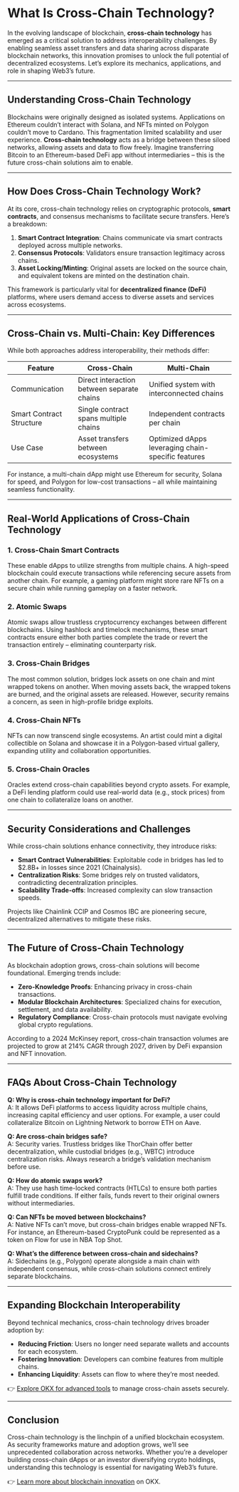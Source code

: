 # What Is Cross-Chain Technology?

In the evolving landscape of blockchain, **cross-chain technology** has emerged as a critical solution to address interoperability challenges. By enabling seamless asset transfers and data sharing across disparate blockchain networks, this innovation promises to unlock the full potential of decentralized ecosystems. Let’s explore its mechanics, applications, and role in shaping Web3’s future.

---

## Understanding Cross-Chain Technology

Blockchains were originally designed as isolated systems. Applications on Ethereum couldn’t interact with Solana, and NFTs minted on Polygon couldn’t move to Cardano. This fragmentation limited scalability and user experience. **Cross-chain technology** acts as a bridge between these siloed networks, allowing assets and data to flow freely. Imagine transferring Bitcoin to an Ethereum-based DeFi app without intermediaries – this is the future cross-chain solutions aim to enable.

---

## How Does Cross-Chain Technology Work?

At its core, cross-chain technology relies on cryptographic protocols, **smart contracts**, and consensus mechanisms to facilitate secure transfers. Here’s a breakdown:

1. **Smart Contract Integration**: Chains communicate via smart contracts deployed across multiple networks.
2. **Consensus Protocols**: Validators ensure transaction legitimacy across chains.
3. **Asset Locking/Minting**: Original assets are locked on the source chain, and equivalent tokens are minted on the destination chain.

This framework is particularly vital for **decentralized finance (DeFi)** platforms, where users demand access to diverse assets and services across ecosystems.

---

## Cross-Chain vs. Multi-Chain: Key Differences

While both approaches address interoperability, their methods differ:

| **Feature**            | **Cross-Chain**                          | **Multi-Chain**                          |
|-------------------------|------------------------------------------|------------------------------------------|
| Communication           | Direct interaction between separate chains | Unified system with interconnected chains |
| Smart Contract Structure| Single contract spans multiple chains      | Independent contracts per chain          |
| Use Case                | Asset transfers between ecosystems         | Optimized dApps leveraging chain-specific features |

For instance, a multi-chain dApp might use Ethereum for security, Solana for speed, and Polygon for low-cost transactions – all while maintaining seamless functionality.

---

## Real-World Applications of Cross-Chain Technology

### 1. **Cross-Chain Smart Contracts**
These enable dApps to utilize strengths from multiple chains. A high-speed blockchain could execute transactions while referencing secure assets from another chain. For example, a gaming platform might store rare NFTs on a secure chain while running gameplay on a faster network.

### 2. **Atomic Swaps**
Atomic swaps allow trustless cryptocurrency exchanges between different blockchains. Using hashlock and timelock mechanisms, these smart contracts ensure either both parties complete the trade or revert the transaction entirely – eliminating counterparty risk.

### 3. **Cross-Chain Bridges**
The most common solution, bridges lock assets on one chain and mint wrapped tokens on another. When moving assets back, the wrapped tokens are burned, and the original assets are released. However, security remains a concern, as seen in high-profile bridge exploits.

### 4. **Cross-Chain NFTs**
NFTs can now transcend single ecosystems. An artist could mint a digital collectible on Solana and showcase it in a Polygon-based virtual gallery, expanding utility and collaboration opportunities.

### 5. **Cross-Chain Oracles**
Oracles extend cross-chain capabilities beyond crypto assets. For example, a DeFi lending platform could use real-world data (e.g., stock prices) from one chain to collateralize loans on another.

---

## Security Considerations and Challenges

While cross-chain solutions enhance connectivity, they introduce risks:
- **Smart Contract Vulnerabilities**: Exploitable code in bridges has led to $2.8B+ in losses since 2021 (Chainalysis).
- **Centralization Risks**: Some bridges rely on trusted validators, contradicting decentralization principles.
- **Scalability Trade-offs**: Increased complexity can slow transaction speeds.

Projects like Chainlink CCIP and Cosmos IBC are pioneering secure, decentralized alternatives to mitigate these risks.

---

## The Future of Cross-Chain Technology

As blockchain adoption grows, cross-chain solutions will become foundational. Emerging trends include:
- **Zero-Knowledge Proofs**: Enhancing privacy in cross-chain transactions.
- **Modular Blockchain Architectures**: Specialized chains for execution, settlement, and data availability.
- **Regulatory Compliance**: Cross-chain protocols must navigate evolving global crypto regulations.

According to a 2024 McKinsey report, cross-chain transaction volumes are projected to grow at 214% CAGR through 2027, driven by DeFi expansion and NFT innovation.

---

## FAQs About Cross-Chain Technology

**Q: Why is cross-chain technology important for DeFi?**  
A: It allows DeFi platforms to access liquidity across multiple chains, increasing capital efficiency and user options. For example, a user could collateralize Bitcoin on Lightning Network to borrow ETH on Aave.

**Q: Are cross-chain bridges safe?**  
A: Security varies. Trustless bridges like ThorChain offer better decentralization, while custodial bridges (e.g., WBTC) introduce centralization risks. Always research a bridge’s validation mechanism before use.

**Q: How do atomic swaps work?**  
A: They use hash time-locked contracts (HTLCs) to ensure both parties fulfill trade conditions. If either fails, funds revert to their original owners without intermediaries.

**Q: Can NFTs be moved between blockchains?**  
A: Native NFTs can’t move, but cross-chain bridges enable wrapped NFTs. For instance, an Ethereum-based CryptoPunk could be represented as a token on Flow for use in NBA Top Shot.

**Q: What’s the difference between cross-chain and sidechains?**  
A: Sidechains (e.g., Polygon) operate alongside a main chain with independent consensus, while cross-chain solutions connect entirely separate blockchains.

---

## Expanding Blockchain Interoperability

Beyond technical mechanics, cross-chain technology drives broader adoption by:
- **Reducing Friction**: Users no longer need separate wallets and accounts for each ecosystem.
- **Fostering Innovation**: Developers can combine features from multiple chains.
- **Enhancing Liquidity**: Assets can flow to where they’re most needed.

👉 [Explore OKX for advanced tools](https://bit.ly/okx-bonus) to manage cross-chain assets securely.

---

## Conclusion

Cross-chain technology is the linchpin of a unified blockchain ecosystem. As security frameworks mature and adoption grows, we’ll see unprecedented collaboration across networks. Whether you’re a developer building cross-chain dApps or an investor diversifying crypto holdings, understanding this technology is essential for navigating Web3’s future.

👉 [Learn more about blockchain innovation](https://bit.ly/okx-bonus) on OKX.